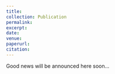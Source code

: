 ```yaml
---
title: 
collection: Publication
permalink: 
excerpt: 
date: 
venue: 
paperurl: 
citation: 
---
```



Good news will be announced here soon...
